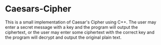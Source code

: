 # Caesars-Cipher

This is a small implementation of Caesar's Cipher using C++. The user may enter a secret message with a key and the program will output the ciphertext, or the user may enter some ciphertext with the correct key and the program will decrypt and output the original plain text. 
